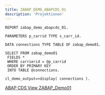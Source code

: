 ```yaml
---
title: ZABAP_DEMO_ABAPCDS_01
description: 'Projektionen'
---
```


```abap
REPORT zabap_demo_abapcds_01.

PARAMETERS p_carrid TYPE s_carr_id. 

DATA connections TYPE TABLE OF zabap_demo01.

SELECT FROM zabap_demo01
 FIELDS *
 WHERE carrierid = @p_carrid
 ORDER BY PRIMARY KEY
 INTO TABLE @connections.

cl_demo_output=>display( connections ).
```

[ABAP CDS View ZABAP_Demo01](../cds-views/zabap_demo01.md)